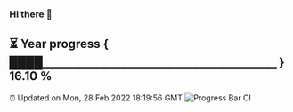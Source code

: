 ### Hi there 👋
⏳ Year progress { ████▁▁▁▁▁▁▁▁▁▁▁▁▁▁▁▁▁▁▁▁▁▁▁▁▁▁ } 16.10 %
---
⏰ Updated on Mon, 28 Feb 2022 18:19:56 GMT
![Progress Bar CI](https://github.com/liununu/liununu/workflows/Progress%20Bar%20CI/badge.svg)
